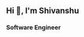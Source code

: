 ## Hi 👋, I'm Shivanshu

### Software Engineer 
 <!-- - :goal_net: Goal: Start contributing to open source and also to have a good Green Wall down there.  -->
 <!-- - :two_men_holding_hands: Let's collaborate and work together. -->
<!--  - :disappointed: Sorry, I've kept a lot of my repositories private. -->

<!--### Technology Stack
 - -->
<!--
**Shivanshu09/Shivanshu09** is a ✨ _special_ ✨ repository because its `README.md` (this file) appears on your GitHub profile.

<!-- Here are some ideas to get you started:

<!-- - 🔭 I’m currently working on ...
- 🌱 I’m currently learning ...
- 👯 I’m looking to collaborate on ...
- 🤔 I’m looking for help with ...
- 💬 Ask me about ...
- 📫 How to reach me: ...
- 😄 Pronouns: ...
- ⚡ Fun fact: ...
-->
